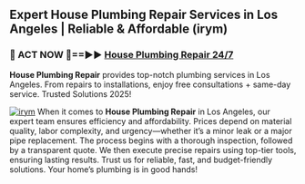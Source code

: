 ## Expert House Plumbing Repair Services in Los Angeles | Reliable & Affordable (irym)  

<h3>🚿 ACT NOW 🌟==►► <a href="https://tinyurl.com/2ne6vx2x" rel="nofollow">House Plumbing Repair 24/7</a></h3>

**House Plumbing Repair** provides top-notch plumbing services in Los Angeles. From repairs to installations, enjoy free consultations + same-day service. Trusted Solutions 2025!

[![irym](https://i.imgur.com/4PFF4AK.jpeg)](https://tinyurl.com/2ne6vx2x)
When it comes to **House Plumbing Repair** in Los Angeles, our expert team ensures efficiency and affordability. Prices depend on material quality, labor complexity, and urgency—whether it’s a minor leak or a major pipe replacement. The process begins with a thorough inspection, followed by a transparent quote. We then execute precise repairs using top-tier tools, ensuring lasting results. Trust us for reliable, fast, and budget-friendly solutions. Your home’s plumbing is in good hands!